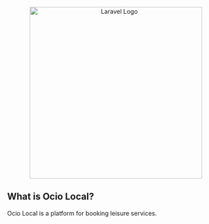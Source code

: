 <p align="center"><a href="https://laravel.com" target="_blank"><img src="https://github.com/joanpaneque/ociolocal/assets/85831928/151dae5a-d3cd-437f-ab20-f6b5fe2c8156" width="400" alt="Laravel Logo"></a></p>

## What is Ocio Local?
Ocio Local is a platform for booking leisure services.
